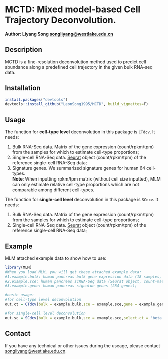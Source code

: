 # MCTD: Mixed model-based Cell Trajectory Deconvolution. 
**Author: Liyang Song <songliyang@westlake.edu.cn>**    


## Description
MCTD is a fine-resolution deconvolution method used to predict cell abundance along a predefined cell trajectory in the given bulk RNA-seq data.



## Installation
```R
install.packages("devtools")
devtools::install_github("LeonSong1995/MCTD", build_vignettes=F)
```



## Usage

The function for **cell-type level** deconvolution in this package is `CTdcv`. It needs:  
1. Bulk RNA-Seq data. Matrix of the gene expression (count/rpkm/tpm) from the samples for which to estimate cell-type
proportions;  
2. Single-cell RNA-Seq data. [Seurat](https://satijalab.org/seurat/) object (count/rpkm/tpm) of the reference single-cell RNA-Seq data;  
3. Signature genes. We summarized signature genes for human 64 cell-types.  
**Note**: When inputting rpkm/tpm matrix (without cell size inputted), MLM can only estimate relative cell-type proportions which are not comparable among different cell-types.  

The function for **single-cell level** deconvolution in this package is `SCdcv`. It needs:  
1. Bulk RNA-Seq data. Matrix of the gene expression (count/rpkm/tpm) from the samples for which to estimate cell-type
proportions;  
2. Single-cell RNA-Seq data. [Seurat](https://satijalab.org/seurat/) object (count/rpkm/tpm) of the reference single-cell RNA-Seq data;  



## Example
MLM attached example data to show how to use: 
```R
library(MLM)
#When you load MLM, you will get these attached example data:
#1.example.bulk: human pancreas bulk gene expression data (18 samples, count-matrix);
#2.example.sce: human pancreas scRNA-Seq data (Seurat object, count-matrix);
#3.example.gene: human pancreas signatue genes (284 genes);

#basic usage:
#for cell-type level deconvolution
out.ct = CTdcv(bulk = example.bulk,sce = example.sce,gene = example.gene,data_type = 'count')

#for single-cell level deconvolution 
out.sc = SCdcv(bulk = example.bulk,sce = example.sce,select.ct = 'beta')

```


## Contact
If you have any technical or other issues during the useage, please contact <songliyang@westlake.edu.cn>.


